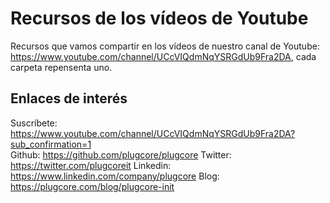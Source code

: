 # Recursos de los vídeos de Youtube

Recursos que vamos compartir en los vídeos de nuestro canal de Youtube: https://www.youtube.com/channel/UCcVIQdmNqYSRGdUb9Fra2DA, cada carpeta repensenta uno.

## Enlaces de interés

Suscríbete: https://www.youtube.com/channel/UCcVIQdmNqYSRGdUb9Fra2DA?sub_confirmation=1  
Github: https://github.com/plugcore/plugcore
Twitter: https://twitter.com/plugcoreit
Linkedin: https://www.linkedin.com/company/plugcore
Blog: https://plugcore.com/blog/plugcore-init

